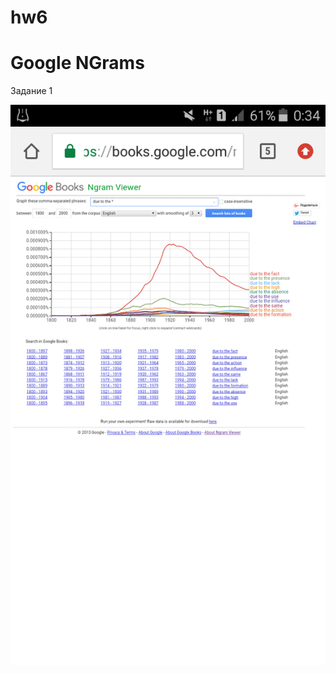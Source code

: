 # hw6

# Google NGrams

Задание 1

![](https://raw.githubusercontent.com/anastasiagrechenko/hw6/master/цг.png)
